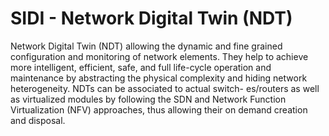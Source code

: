 # SIDI - Network Digital Twin (NDT)

Network Digital Twin (NDT) allowing the dynamic and fine grained configuration and monitoring of network elements. 
They help to achieve more intelligent, efficient, safe, and full life-cycle operation and maintenance by abstracting 
the physical complexity and hiding network heterogeneity. NDTs can be associated to actual switch- es/routers as well 
as virtualized modules by following the SDN and Network Function Virtualization (NFV) approaches, 
thus allowing their on demand creation and disposal.